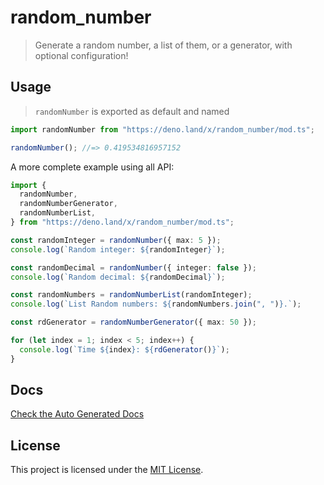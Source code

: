 # random_number

> Generate a random number, a list of them, or a generator, with optional
> configuration!

## Usage

> `randomNumber` is exported as default and named

```typescript
import randomNumber from "https://deno.land/x/random_number/mod.ts";

randomNumber(); //=> 0.419534816957152
```

A more complete example using all API:

```typescript
import {
  randomNumber,
  randomNumberGenerator,
  randomNumberList,
} from "https://deno.land/x/random_number/mod.ts";

const randomInteger = randomNumber({ max: 5 });
console.log(`Random integer: ${randomInteger}`);

const randomDecimal = randomNumber({ integer: false });
console.log(`Random decimal: ${randomDecimal}`);

const randomNumbers = randomNumberList(randomInteger);
console.log(`List Random numbers: ${randomNumbers.join(", ")}.`);

const rdGenerator = randomNumberGenerator({ max: 50 });

for (let index = 1; index < 5; index++) {
  console.log(`Time ${index}: ${rdGenerator()}`);
}
```

## Docs

[Check the Auto Generated Docs](https://doc.deno.land/https://deno.land/x/random_number/mod.ts)

## License

This project is licensed under the [MIT License](./license).
